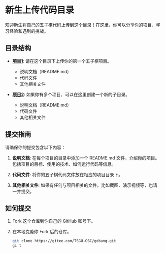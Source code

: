# 新生上传代码目录

欢迎新生将自己的五子棋代码上传到这个目录！在这里，你可以分享你的项目、学习经验和遇到的挑战。

## 目录结构

- **[项目1](项目1/)**: 请在这个目录下上传你的第一个五子棋项目。
  - 说明文档（README.md）
  - 代码文件
  - 其他相关文件

- **[项目2](项目2/)**: 如果你有多个项目，可以在这里创建一个新的子目录。
  - 说明文档（README.md）
  - 代码文件
  - 其他相关文件

## 提交指南

请确保你的提交包含以下内容：

1. **说明文档**: 在每个项目的目录中添加一个 README.md 文件，介绍你的项目。包括项目的目标、使用的技术、如何运行代码等信息。

2. **代码文件**: 将你的五子棋代码文件放在相应的项目目录下。

3. **其他相关文件**: 如果有任何与项目相关的文件，比如截图、演示视频等，也请一并提交。

## 如何提交

1. Fork 这个仓库到你自己的 GitHub 账号下。

2. 在本地克隆你 Fork 后的仓库。

   ```bash
   git clone https://gitee.com/TSGU-OSC/gobang.git
   gi t
